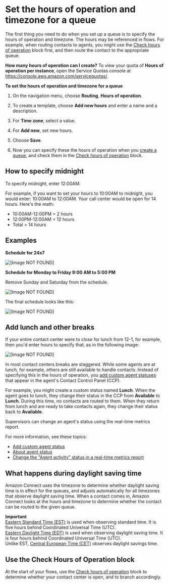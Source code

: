 # Set the hours of operation and timezone for a queue<a name="set-hours-operation"></a>

The first thing you need to do when you set up a queue is to specify the hours of operation and timezone\. The hours may be referenced in flows\. For example, when routing contacts to agents, you might use the [Check hours of operation](check-hours-of-operation.md) block first, and then route the contact to the appropriate queue\. 

**How many hours of operation can I create?** To view your quota of **Hours of operation per instance**, open the Service Quotas console at [https://console\.aws\.amazon\.com/servicequotas/](https://console.aws.amazon.com/servicequotas/)\.

**To set the hours of operation and timezone for a queue**

1. On the navigation menu, choose **Routing**, **Hours of operation**\.

1. To create a template, choose **Add new hours** and enter a name and a description\.

1. For **Time zone**, select a value\.

1. For **Add new**, set new hours\.

1. Choose **Save**\.

1. Now you can specify these the hours of operation when you [create a queue](create-queue.md), and check them in the [Check hours of operation](check-hours-of-operation.md) block\.

## How to specify midnight<a name="set-hours-operation-midnight"></a>

To specify midnight, enter 12:00AM\.

For example, if you want to set your hours to 10:00AM to midnight, you would enter: 10:00AM to 12:00AM\. Your call center would be open for 14 hours\. Here's the math: 
+ 10:00AM\-12:00PM = 2 hours
+ 12:00PM\-12:00AM = 12 hours
+ Total = 14 hours

## Examples<a name="set-hours-operation-examples"></a>

**Schedule for 24x7**

![\[Image NOT FOUND\]](http://docs.aws.amazon.com/connect/latest/adminguide/images/set-hours-of-operation-24x7.png)

**Schedule for Monday to Friday 9:00 AM to 5:00 PM**

Remove Sunday and Saturday from the schedule\.

![\[Image NOT FOUND\]](http://docs.aws.amazon.com/connect/latest/adminguide/images/set-hours-of-operation-closed-weekends-remove.png)

The final schedule looks like this: 

![\[Image NOT FOUND\]](http://docs.aws.amazon.com/connect/latest/adminguide/images/set-hours-of-operation-closed-weekends.png)

## Add lunch and other breaks<a name="add-lunch-breaks"></a>

If your entire contact center were to close for lunch from 12\-1, for example, then you'd enter hours to specify that, as in the following image:

![\[Image NOT FOUND\]](http://docs.aws.amazon.com/connect/latest/adminguide/images/hours-of-operation-lunch.png)

In most contact centers breaks are staggered\. While some agents are at lunch, for example, others are still available to handle contacts\. Instead of specifying this in the hours of operation, you [add custom agent statuses](agent-custom.md) that appear in the agent's Contact Control Panel \(CCP\)\. 

For example, you might create a custom status named **Lunch**\. When the agent goes to lunch, they change their status in the CCP from **Available** to **Lunch**\. During this time, no contacts are routed to them\. When they return from lunch and are ready to take contacts again, they change their status back to **Available**\. 

Supervisors can change an agent's status using the real\-time metrics report\.

For more information, see these topics: 
+ [Add custom agent status](agent-custom.md)
+ [About agent status](metrics-agent-status.md)
+ [Change the "Agent activity" status in a real\-time metrics report ](rtm-change-agent-activity-state.md)

## What happens during daylight saving time<a name="daylight-savings-time"></a>

Amazon Connect uses the timezone to determine whether daylight saving time is in effect for the queues, and adjusts automatically for all timezones that observe daylight saving time\. When a contact comes in, Amazon Connect looks at the hours and timezone to determine whether the contact can be routed to the given queue\. 

**Important**  
 [Eastern Standard Time \(EST\)](https://en.wikipedia.org/wiki/Eastern_Time_Zone) is used when observing standard time\. It is five hours behind Coordinated Universal Time \(UTC\)\.  
 [Eastern Daylight Time \(EDT\)](https://en.wikipedia.org/wiki/Eastern_Time_Zone) is used when observing daylight saving time\. It is four hours behind Coordinated Universal Time \(UTC\)\.  
Unlike EST, [Central European Time \(CET\)](https://en.wikipedia.org/wiki/Central_European_Time) observes daylight savings time\.

## Use the Check Hours of Operation block<a name="use-check-hours-of-operation-block"></a>

At the start of your flows, use the [Check hours of operation](check-hours-of-operation.md) block to determine whether your contact center is open, and to branch accordingly\. 
